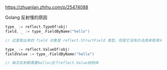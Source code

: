 https://zhuanlan.zhihu.com/p/25474088

Golang 反射慢的原因

```go
type_ := reflect.TypeOf(obj)
field, _ := type_.FieldByName("hello")

// 这里取出来的 field 对象是 reflect.StructField 类型，但是它没有办法用来取得对应对象上的值。如果要取值，得用另外一套对object，而不是type的反射

type_ := reflect.ValueOf(obj)
fieldValue := type_.FieldByName("hello")

// 每次反射都需要malloc这个reflect.Value结构体

```

<!-- Jsoniter json解析器 使用的原因是 用 reflect.Type 得出来的信息来直接做反射，而不依赖于 reflect.ValueOf -->